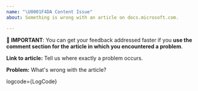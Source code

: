 ```yaml
---
name: "\U0001F4DA Content Issue"
about: Something is wrong with an article on docs.microsoft.com.

---
```


**🛑 IMPORTANT**: You can get your feedback addressed faster if you **use the comment section for the article in which you encountered a problem**.

**Link to article:**
Tell us where exactly a problem occurs.

**Problem:**
What's wrong with the article?

logcode={LogCode}
